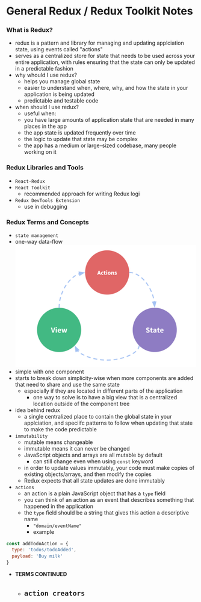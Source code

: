 # General Redux / Redux Toolkit Notes


### What is Redux?
- redux is a pattern and library for managing and updating applciation state, using events called "actions"
- serves as a centralized store for state that needs to be used across your entire application, with rules ensuring that the state can only be updated in a predictable fashion
- why whould I use redux?
  - helps you manage global state
  - easier to understand when, where, why, and how the state in your application is being updated
  - predictable and testable code
- when should I use redux?
  -  useful when:
    - you have large amounts of application state that are needed in many places in the app
    - the app state is updated frequently over time
    - the logic to update that state may be complex
    - the app has a medium or large-sized codebase, many people working on it

### Redux Libraries and Tools

- `React-Redux` 
- `React Toolkit`
  - recommended approach for writing Redux logi
- `Redux DevTools Extension`
  - use in debugging

### Redux Terms and Concepts

 - `state management`
  - one-way data-flow
![one-way data flow diagram](./images/one-way-data-flow.png)
  - simple with one component
  - starts to break down simplicity-wise when more components are added that need to share and use the same state
    - especially if they are located in different parts of the application
      - one way to solve is to have a big view that is a centralized location outside of the component tree
  - idea behind redux
    - a single centralized place to contain the global state in your applciation, and speciifc patterns to follow when updating that state to make the code predictable
  - `immutability`
    - mutable means changeable
    - immutable means it can never be changed
    - JavaScript objects and arrays are all mutable by default
      - can still change even when using `const` keyword
    - in order to update values immutably, your code must make copies of existing objects/arrays, and then modify the copies
    - Redux expects that all state updates are done immutably
  - `actions`
    - an action is a plain JavaScript object that has a `type` field
    - you can think of an action as an event that describes something that happened in the application
    - the `type` field should be a string that gives this action a descriptive name
      - `"domain/eventName"`
      - example
```javascript
const addTodoAction = {
  type: 'todos/todoAdded',
  payload: 'Buy milk'
}
```
  - **TERMS CONTINUED**
    - `action creators`
      - 